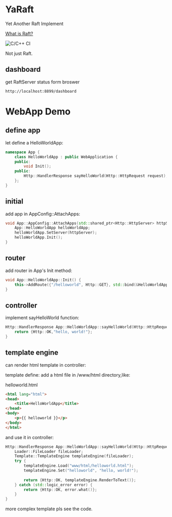 # YaRaft
Yet Another Raft Implement

[What is Raft?](https://raft.github.io/)

![C/C++ CI](https://github.com/nerososft/YaRaft/workflows/C/C++%20CI/badge.svg)

Not just Raft.

## dashboard
get RaftServer status form broswer
```
http://localhost:8899/dashboard
```


# WebApp Demo
## define app
let define a HelloWorldApp:
```c++
namespace App {
    class HelloWorldApp : public WebApplication {
    public:
        void Init();
    public:
        Http::HandlerResponse sayHelloWorld(Http::HttpRequest request);
    };
}
```
## initial
add app in AppConfig::AttachApps:
```c++
void App::AppConfig::AttachApps(std::shared_ptr<Http::HttpServer> httpServer) {
    App::HelloWorldApp helloWorldApp;
    helloWorldApp.SetServer(httpServer);
    helloWorldApp.Init();
}
```
## router
add router in App's Init method:
```c++
void App::HelloWorldApp::Init() {
    this->AddRoute({"/helloworld", Http::GET}, std::bind(&HelloWorldApp::sayHelloWorld, this, std::placeholders::_1));
}
```
## controller
implement sayHelloWorld function:
```c++
Http::HandlerResponse App::HelloWorldApp::sayHelloWorld(Http::HttpRequest request) {
    return {Http::OK,"hello, world!"};
}
```
## template engine
can render html template in controller:

template define: add a html file in /www/html directory,like:

helloworld.html
```html
<html lang="html">
<head>
    <title>HelloWorldApp</title>
</head>
<body>
    <p>{{ helloworld }}</p>
</body>
</html>
```
and use it in controller:
```c++
Http::HandlerResponse App::HelloWorldApp::sayHelloWorld(Http::HttpRequest request) {
    Loader::FileLoader fileLoader;
    Template::TemplateEngine templateEngine(fileLoader);
    try {
        templateEngine.Load("www/html/helloworld.html");
        templateEngine.Set("helloworld", "hello, world!");
     
        return {Http::OK, templateEngine.RenderToText()};
    } catch (std::logic_error error) {
        return {Http::OK, error.what()};
    }
}
```
more complex template pls see the code.
